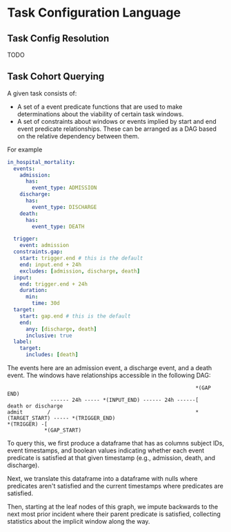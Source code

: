 # Task Configuration Language

## Task Config Resolution

TODO

## Task Cohort Querying

A given task consists of:

- A set of a event predicate functions that are used to make determinations about the viability of certain
  task windows.
- A set of constraints about windows or events implied by start and end event predicate relationships. These
  can be arranged as a DAG based on the relative dependency between them.

For example

```yaml
in_hospital_mortality:
  events:
    admission:
      has:
        event_type: ADMISSION
    discharge:
      has:
        event_type: DISCHARGE
    death:
      has:
        event_type: DEATH

  trigger:
    event: admission
  constraints.gap:
    start: trigger.end # this is the default
    end: input.end + 24h
    excludes: [admission, discharge, death]
  input:
    end: trigger.end + 24h
    duration:
      min:
        time: 30d
  target:
    start: gap.end # this is the default
    end:
      any: [discharge, death]
      inclusive: true
  label:
    target:
      includes: [death]
```

The events here are an admission event, a discharge event, and a death event. The windows have relationships
accessible in the following DAG:

```
                                                             *(GAP END)
              ------ 24h ----- *(INPUT_END) ------ 24h ------[                     death or discharge
admit        /                                               *(TARGET_START) ----- *(TRIGGER_END)
*(TRIGGER) -[
            *(GAP_START)
```

To query this, we first produce a dataframe that has as columns subject IDs, event timestamps, and boolean
values indicating whether each event predicate is satisfied at that given timestamp (e.g., admission, death,
and discharge).

Next, we translate this dataframe into a dataframe with nulls where predicates aren't satisfied and the
current timestamps where predicates are satisfied.

Then, starting at the leaf nodes of this graph, we impute backwards to the next most prior incident where
their parent predicate is satisfied, collecting statistics about the implicit window along the way.
